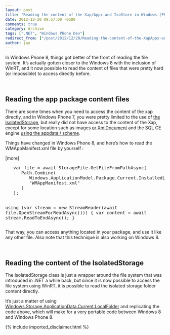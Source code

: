 ```yaml
---
layout: post
title: "Reading the content of the Xap/Appx and IsoStore in Windows [Phone] 8"
date: 2012-12-20 09:57:00 -0500
comments: true
category: Archive
tags: [".NET", "Windows Phone Dev"]
redirect_from: ["/post/2012/12/20/Reading-the-content-of-the-XapAppx-and-IsoStore-in-Windows-Phone-8.aspx", "/post/2012/12/20/reading-the-content-of-the-xapappx-and-isostore-in-windows-phone-8.aspx"]
author: jay
---
```

<!-- more -->
<p>In Windows Phone 8, things got better of the front of reading the file system. It&rsquo;s actually gotten closer to the Windows 8 with the inclusion of WinRT, and it now possible to read the content of files that were pretty hard (or impossible)&nbsp;to access directly before.</p>
<p>&nbsp;</p>
<h2>Reading the app package content files</h2>
<p>There are some times when you need to access the content of the xap directly, and in Windows Phone 7, you were pretty limited to the use of <a href="http://msdn.microsoft.com/en-us/library/3ak841sy.aspx">the IsolatedStorage</a>, but really did not have access to the content of the Xap, except for some location such as images <a href="http://www.developer.nokia.com/Community/Wiki/How_to_access_Application_Manifest_(WMAppManifest.xml)_file_at_runtime">or XmlDocument</a> and the SQL CE engine <a href="http://msdn.microsoft.com/en-us/library/hh202861%28v=vs.92%29.aspx">using the appdata:/ scheme</a>.</p>
<p>Things have changed in Windows Phone 8, and here&rsquo;s how to read the WMAppManifest.xml file by yourself :</p>
<p>[more]</p>
<pre class="brush: c-sharp">   var file = await StorageFile.GetFileFromPathAsync(
      Path.Combine(
         Windows.ApplicationModel.Package.Current.InstalledLocation.Path,   
         "WMAppManifest.xml"
      ) 
   );

   using (var stream = new StreamReader(await file.OpenStreamForReadAsync()))
   {
      var content = await stream.ReadToEndAsync();
   }</pre>
<p>That way, you can access anything located in your package, and use it like any other file. Also note that this technique is also working on Windows 8.</p>
<p>&nbsp;</p>
<h2>Reading the content of the IsolatedStorage</h2>
<p>The IsolatedStorage class is just a wrapper around the file system that was introduced in .NET a while back, but since it is now possible to access the file system using WinRT, it is possible to read the isolated storage folder content directly.</p>
<p>It&rsquo;s just a matter of using <a href="http://msdn.microsoft.com/en-us/library/windows/apps/xaml/Hh700361.aspx">Windows.Storage.ApplicationData.Current.LocalFolder</a> and replicating the code above, which will make for a very portable code between Windows 8 and Windows Phone 8.</p>
{% include imported_disclaimer.html %}

